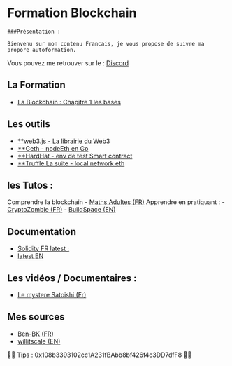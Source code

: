 # Formation Blockchain

    ###Présentation :

    Bienvenu sur mon contenu Francais, je vous propose de suivre ma propore autoformation.


Vous pouvez me retrouver sur le : [Discord ](https://discord.gg/VGhMvUmBhm) 

## La Formation 

- [ La Blockchain : Chapitre 1 les bases](https://github.com/willitscale/learning-solidity/blob/master/tutorial-01/myfirstcontract.sol)

## Les outils

 - [**web3.js - La librairie du Web3](https://web3js.readthedocs.io/en/v1.5.2/getting-started.html)
 - [**Geth - nodeEth en Go](https://geth.ethereum.org/docs/getting-started)
 - [**HardHat - env de test Smart contract](https://hardhat.org/getting-started/#overview)
 - [**Truffle La suite - local network eth ](https://trufflesuite.com/)
## les Tutos : 

Comprendre la blockchain - [Maths Adultes (FR)](https://www.youtube.com/watch?v=SccvFbyDaUI&t=784s)
Apprendre en pratiquant : 
        -   [CryptoZombie (FR)](https://cryptozombies.io/fr)
        -   [BuildSpace (EN)](https://app.buildspace.so/)


## Documentation 

- [Solidity FR latest :](https://solidity-fr.readthedocs.io/fr/latest/) 
- [latest EN](https://docs.soliditylang.org/en/v0.8.11/)

## Les vidéos / Documentaires :

- [Le mystere Satoishi (Fr)](https://www.youtube.com/watch?v=0ETcLj5jBy4)

## Mes sources 

- [Ben-BK (FR)](https://www.youtube.com/watch?v=xtEQGtaT9MY&list=PLBV4f2pTYexqgdiVpLOWlF-E5sTLPimot)
- [willitscale (EN)](https://github.com/willitscale)

🙏🙏 Tips : 0x108b3393102cc1A231fBAbb8bf426f4c3DD7dfF8 🙏🙏
